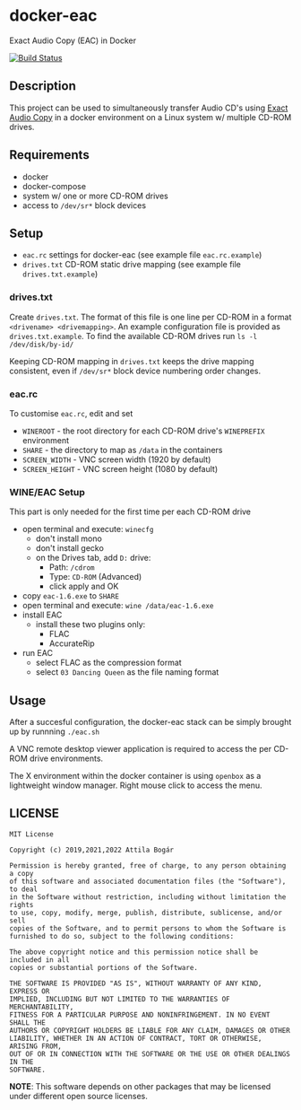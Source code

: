 # docker-eac

Exact Audio Copy (EAC) in Docker

[![Build Status][1]][2]

[1]: https://travis-ci.org/attilabogar/docker-eac.svg?branch=master
[2]: https://travis-ci.org/attilabogar/docker-eac


## Description

This project can be used to simultaneously transfer Audio CD's using [Exact
Audio Copy](http://exactaudiocopy.de/) in a docker environment on a Linux
system w/ multiple CD-ROM drives.

## Requirements

  - docker
  - docker-compose
  - system w/ one or more CD-ROM drives
  - access to `/dev/sr*` block devices

## Setup

  - `eac.rc` settings for docker-eac (see example file `eac.rc.example`)
  - `drives.txt` CD-ROM static drive mapping (see example file `drives.txt.example`)

### drives.txt

Create `drives.txt`.  The format of this file is one line per CD-ROM in a
format `<drivename> <drivemapping>`.  An example configuration file is provided
as `drives.txt.example`. To find the available CD-ROM drives run `ls -l
/dev/disk/by-id/`

Keeping CD-ROM mapping in `drives.txt` keeps the drive mapping consistent, even
if `/dev/sr*` block device numbering order changes.

### eac.rc

To customise `eac.rc`, edit and set
  - `WINEROOT` - the root directory for each CD-ROM drive's `WINEPREFIX` environment
  - `SHARE` - the directory to map as `/data` in the containers
  - `SCREEN_WIDTH` - VNC screen width (1920 by default)
  - `SCREEN_HEIGHT` - VNC screen height (1080 by default)

### WINE/EAC Setup

This part is only needed for the first time per each CD-ROM drive

  - open terminal and execute: `winecfg`
    - don't install mono
    - don't install gecko
    - on the Drives tab, add `D:` drive:
      - Path: `/cdrom`
      - Type: `CD-ROM` (Advanced)
      - click apply and OK
  - copy `eac-1.6.exe` to `SHARE`
  - open terminal and execute: `wine /data/eac-1.6.exe`
  - install EAC
    - install these two plugins only:
      - FLAC
      - AccurateRip
  - run EAC
    - select FLAC as the compression format
    - select `03 Dancing Queen` as the file naming format

## Usage

After a succesful configuration, the docker-eac stack can be simply brought up
by runnning `./eac.sh`

A VNC remote desktop viewer application is required to access the per CD-ROM
drive environments.

The X environment within the docker container is using `openbox` as a
lightweight window manager.  Right mouse click to access the menu.


## LICENSE

    MIT License

    Copyright (c) 2019,2021,2022 Attila Bogár

    Permission is hereby granted, free of charge, to any person obtaining a copy
    of this software and associated documentation files (the "Software"), to deal
    in the Software without restriction, including without limitation the rights
    to use, copy, modify, merge, publish, distribute, sublicense, and/or sell
    copies of the Software, and to permit persons to whom the Software is
    furnished to do so, subject to the following conditions:

    The above copyright notice and this permission notice shall be included in all
    copies or substantial portions of the Software.

    THE SOFTWARE IS PROVIDED "AS IS", WITHOUT WARRANTY OF ANY KIND, EXPRESS OR
    IMPLIED, INCLUDING BUT NOT LIMITED TO THE WARRANTIES OF MERCHANTABILITY,
    FITNESS FOR A PARTICULAR PURPOSE AND NONINFRINGEMENT. IN NO EVENT SHALL THE
    AUTHORS OR COPYRIGHT HOLDERS BE LIABLE FOR ANY CLAIM, DAMAGES OR OTHER
    LIABILITY, WHETHER IN AN ACTION OF CONTRACT, TORT OR OTHERWISE, ARISING FROM,
    OUT OF OR IN CONNECTION WITH THE SOFTWARE OR THE USE OR OTHER DEALINGS IN THE
    SOFTWARE.

**NOTE**: This software depends on other packages that may be licensed under
different open source licenses.
